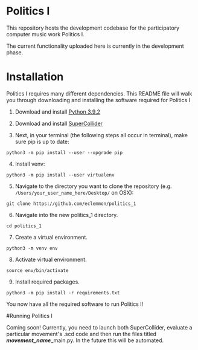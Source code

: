 # Politics I
This repository hosts the development codebase for the participatory computer music work Politics I.

The current functionality uploaded here is currently in the development phase.

# Installation

Politics I requires many different dependencies. This README file will walk you through downloading and installing the
software required for Politics I

1. Download and install <a href=https://www.python.org/downloads/release/python-392/>Python 3.9.2</a>


2. Download and install <a href=https://supercollider.github.io/download>SuperCollider</a>


3. Next, in your terminal (the following steps all occur in terminal), make sure pip is up to date:

`python3 -m pip install --user --upgrade pip`
   
4. Install venv:

`python3 -m pip install --user virtualenv`
   
5. Navigate to the directory you want to clone the repository (e.g. `/Users/your_user_name_here/Desktop/` on OSX):

`git clone https://github.com/eclemmon/politics_1`

6. Navigate into the new politics_1 directory.

`cd politics_1`

7. Create a virtual environment.

`python3 -m venv env`

8. Activate virtual environment.

`source env/bin/activate`

9. Install required packages.

`python3 -m pip install -r requirements.txt`

You now have all the required software to run Politics I! 

#Running Politics I

Coming soon! Currently, you need to launch both SuperCollider, evaluate a particular movement's .scd code and then run the files titled ***movement_name***_main.py.
In the future this will be automated.